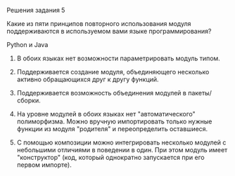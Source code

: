 Решения задания 5

Какие из пяти принципов повторного использования модуля поддерживаются в используемом вами языке программирования?

Python и Java

1) В обоих языках нет возможности параметрировать модуль типом.

2) Поддерживается создание модуля, объединяющего несколько активно обращающихся друг к другу функций.

3) Поддерживается возможность объединения модулей в пакеты/сборки.

4) На уровне модулей в обоих языках нет "автоматического" полиморфизма. Можно вручную импортировать только нужные функции из модуля "родителя" и переопределить оставшиеся.

5) С помощью композиции можно интегрировать несколько модулей с небольшими отличиями в поведении в один. При этом модуль имеет "конструктор" (код, который однократно запускается при его первом импорте).

